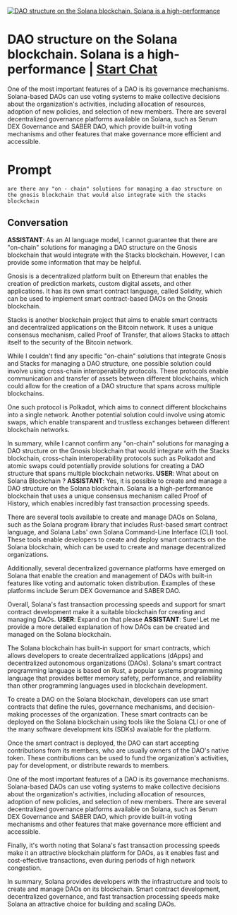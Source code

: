 
[![DAO structure on the Solana blockchain. Solana is a high-performance ](https://flow-prompt-covers.s3.us-west-1.amazonaws.com/icon/realistic/real_3.png)](https://gptcall.net/chat.html?data=%7B%22contact%22%3A%7B%22id%22%3A%22rbrdiZ4lbshDvUmAk5kh3%22%2C%22flow%22%3Atrue%7D%7D)
# DAO structure on the Solana blockchain. Solana is a high-performance  | [Start Chat](https://gptcall.net/chat.html?data=%7B%22contact%22%3A%7B%22id%22%3A%22rbrdiZ4lbshDvUmAk5kh3%22%2C%22flow%22%3Atrue%7D%7D)
One of the most important features of a DAO is its governance mechanisms. Solana-based DAOs can use voting systems to make collective decisions about the organization's activities, including allocation of resources, adoption of new policies, and selection of new members. There are several decentralized governance platforms available on Solana, such as Serum DEX Governance and SABER DAO, which provide built-in voting mechanisms and other features that make governance more efficient and accessible.





# Prompt

```
are there any "on - chain" solutions for managing a dao structure on the gnosis blockchain that would also integrate with the stacks blockchain 
```

## Conversation

**ASSISTANT**: As an AI language model, I cannot guarantee that there are "on-chain" solutions for managing a DAO structure on the Gnosis blockchain that would integrate with the Stacks blockchain. However, I can provide some information that may be helpful.



Gnosis is a decentralized platform built on Ethereum that enables the creation of prediction markets, custom digital assets, and other applications. It has its own smart contract language, called Solidity, which can be used to implement smart contract-based DAOs on the Gnosis blockchain.



Stacks is another blockchain project that aims to enable smart contracts and decentralized applications on the Bitcoin network. It uses a unique consensus mechanism, called Proof of Transfer, that allows Stacks to attach itself to the security of the Bitcoin network.



While I couldn't find any specific "on-chain" solutions that integrate Gnosis and Stacks for managing a DAO structure, one possible solution could involve using cross-chain interoperability protocols. These protocols enable communication and transfer of assets between different blockchains, which could allow for the creation of a DAO structure that spans across multiple blockchains.



One such protocol is Polkadot, which aims to connect different blockchains into a single network. Another potential solution could involve using atomic swaps, which enable transparent and trustless exchanges between different blockchain networks.



In summary, while I cannot confirm any "on-chain" solutions for managing a DAO structure on the Gnosis blockchain that would integrate with the Stacks blockchain, cross-chain interoperability protocols such as Polkadot and atomic swaps could potentially provide solutions for creating a DAO structure that spans multiple blockchain networks.
**USER**: What about on Solana Blockchain ? 
**ASSISTANT**: Yes, it is possible to create and manage a DAO structure on the Solana blockchain. Solana is a high-performance blockchain that uses a unique consensus mechanism called Proof of History, which enables incredibly fast transaction processing speeds.



There are several tools available to create and manage DAOs on Solana, such as the Solana program library that includes Rust-based smart contract language, and Solana Labs' own Solana Command-Line Interface (CLI) tool. These tools enable developers to create and deploy smart contracts on the Solana blockchain, which can be used to create and manage decentralized organizations.



Additionally, several decentralized governance platforms have emerged on Solana that enable the creation and management of DAOs with built-in features like voting and automatic token distribution. Examples of these platforms include Serum DEX Governance and SABER DAO.



Overall, Solana's fast transaction processing speeds and support for smart contract development make it a suitable blockchain for creating and managing DAOs.
**USER**: Expand on that please 
**ASSISTANT**: Sure! Let me provide a more detailed explanation of how DAOs can be created and managed on the Solana blockchain.



The Solana blockchain has built-in support for smart contracts, which allows developers to create decentralized applications (dApps) and decentralized autonomous organizations (DAOs). Solana's smart contract programming language is based on Rust, a popular systems programming language that provides better memory safety, performance, and reliability than other programming languages used in blockchain development.



To create a DAO on the Solana blockchain, developers can use smart contracts that define the rules, governance mechanisms, and decision-making processes of the organization. These smart contracts can be deployed on the Solana blockchain using tools like the Solana CLI or one of the many software development kits (SDKs) available for the platform.



Once the smart contract is deployed, the DAO can start accepting contributions from its members, who are usually owners of the DAO's native token. These contributions can be used to fund the organization's activities, pay for development, or distribute rewards to members.



One of the most important features of a DAO is its governance mechanisms. Solana-based DAOs can use voting systems to make collective decisions about the organization's activities, including allocation of resources, adoption of new policies, and selection of new members. There are several decentralized governance platforms available on Solana, such as Serum DEX Governance and SABER DAO, which provide built-in voting mechanisms and other features that make governance more efficient and accessible.



Finally, it's worth noting that Solana's fast transaction processing speeds make it an attractive blockchain platform for DAOs, as it enables fast and cost-effective transactions, even during periods of high network congestion.



In summary, Solana provides developers with the infrastructure and tools to create and manage DAOs on its blockchain. Smart contract development, decentralized governance, and fast transaction processing speeds make Solana an attractive choice for building and scaling DAOs.


